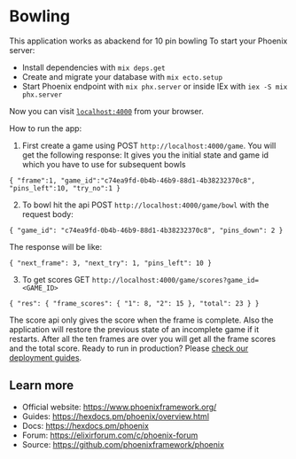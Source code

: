 # Bowling
This application works as abackend for 10 pin bowling
To start your Phoenix server:

  * Install dependencies with `mix deps.get`
  * Create and migrate your database with `mix ecto.setup`
  * Start Phoenix endpoint with `mix phx.server` or inside IEx with `iex -S mix phx.server`

Now you can visit [`localhost:4000`](http://localhost:4000) from your browser.
 
How to run the app:
1. First create a game using POST `http://localhost:4000/game`. You will get the following response:
It gives you the initial state and game id which you have to use for subsequent bowls

  `{
    "frame":1,
    "game_id":"c74ea9fd-0b4b-46b9-88d1-4b38232370c8",
    "pins_left":10,
    "try_no":1
  }`

2. To bowl hit the api POST `http://localhost:4000/game/bowl` with the request body:

  `{
    "game_id": "c74ea9fd-0b4b-46b9-88d1-4b38232370c8",
    "pins_down": 2
  }`

The response will be like:

  `{
    "next_frame": 3,
    "next_try": 1,
    "pins_left": 10
  }`

3. To get scores GET `http://localhost:4000/game/scores?game_id=<GAME_ID>`

  `{
      "res": {
          "frame_scores": {
              "1": 8,
              "2": 15
          },
          "total": 23
      }
  }`

The score api only gives the score when the frame is complete.
Also the application will restore the previous state of an incomplete game if it restarts.
After all the ten frames are over you will get all the frame scores and the total score.
Ready to run in production? Please [check our deployment guides](https://hexdocs.pm/phoenix/deployment.html).

## Learn more

  * Official website: https://www.phoenixframework.org/
  * Guides: https://hexdocs.pm/phoenix/overview.html
  * Docs: https://hexdocs.pm/phoenix
  * Forum: https://elixirforum.com/c/phoenix-forum
  * Source: https://github.com/phoenixframework/phoenix
